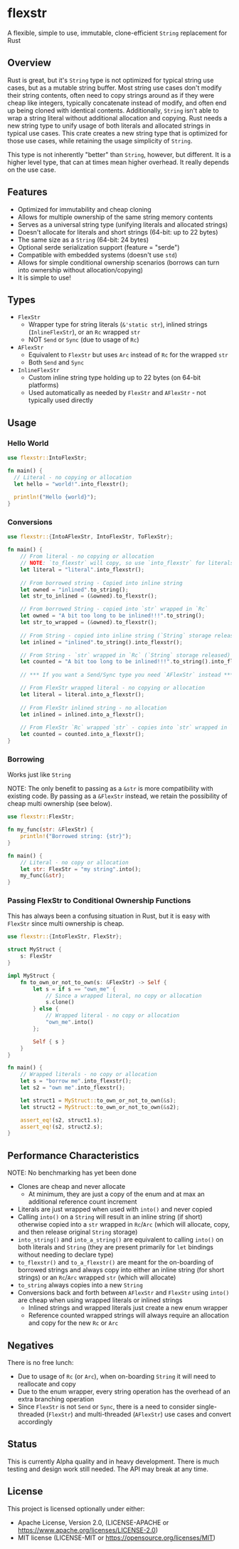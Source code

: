 # flexstr

A flexible, simple to use, immutable, clone-efficient `String` replacement for 
Rust

## Overview

Rust is great, but it's `String` type is not optimized for typical string 
use cases, but as a mutable string buffer. Most string use cases don't 
modify their string contents, often need to copy strings around as if 
they were cheap like integers, typically concatenate instead of modify, and 
often end up being cloned with identical contents. Additionally, `String` 
isn't able to wrap a string literal without additional allocation and copying. 
Rust needs a new string type to unify usage of both literals and 
allocated strings in typical use cases. This crate creates a new string type 
that is optimized for those use cases, while retaining the usage simplicity of
`String`.

This type is not inherently "better" than `String`, however, but different. It 
is a higher level type, that can at times mean higher overhead. It really 
depends on the use case.

## Features

* Optimized for immutability and cheap cloning
* Allows for multiple ownership of the same string memory contents
* Serves as a universal string type (unifying literals and allocated strings)
* Doesn't allocate for literals and short strings (64-bit: up to 22 bytes)
* The same size as a `String` (64-bit: 24 bytes)
* Optional serde serialization support (feature = "serde")
* Compatible with embedded systems (doesn't use `std`)
* Allows for simple conditional ownership scenarios (borrows can turn into 
  ownership without allocation/copying)
* It is simple to use!

## Types

* `FlexStr`
    * Wrapper type for string literals (`&'static str`), inlined strings 
      (`InlineFlexStr`), or an `Rc` wrapped `str` 
    * NOT `Send` or `Sync` (due to usage of `Rc`)
* `AFlexStr`
    * Equivalent to `FlexStr` but uses `Arc` instead of `Rc` for the wrapped 
      `str`
    * Both `Send` and `Sync`
* `InlineFlexStr`
    * Custom inline string type holding up to 22 bytes (on 64-bit platforms)
    * Used automatically as needed by `FlexStr` and `AFlexStr` - not typically 
      used directly

## Usage

### Hello World

```rust
use flexstr::IntoFlexStr;

fn main() {
  // Literal - no copying or allocation
  let hello = "world!".into_flexstr();
  
  println!("Hello {world}");
}
```

### Conversions

```rust
use flexstr::{IntoAFlexStr, IntoFlexStr, ToFlexStr};

fn main() {
    // From literal - no copying or allocation
    // NOTE: `to_flexstr` will copy, so use `into_flexstr` for literals
    let literal = "literal".into_flexstr();
    
    // From borrowed string - Copied into inline string
    let owned = "inlined".to_string();
    let str_to_inlined = (&owned).to_flexstr();

    // From borrowed String - copied into `str` wrapped in `Rc`
    let owned = "A bit too long to be inlined!!!".to_string();
    let str_to_wrapped = (&owned).to_flexstr();
    
    // From String - copied into inline string (`String` storage released)
    let inlined = "inlined".to_string().into_flexstr();

    // From String - `str` wrapped in `Rc` (`String` storage released)
    let counted = "A bit too long to be inlined!!!".to_string().into_flexstr();
   
    // *** If you want a Send/Sync type you need `AFlexStr` instead ***

    // From FlexStr wrapped literal - no copying or allocation
    let literal = literal.into_a_flexstr();
    
    // From FlexStr inlined string - no allocation
    let inlined = inlined.into_a_flexstr();
    
    // From FlexStr `Rc` wrapped `str` - copies into `str` wrapped in `Arc`
    let counted = counted.into_a_flexstr();
}
```

### Borrowing

Works just like `String`

NOTE: The only benefit to passing as a `&str` is more compatibility with 
existing code. By passing as a `&FlexStr` instead, we retain the possibility 
of cheap multi ownership (see below).

```rust
use flexstr::FlexStr;

fn my_func(str: &FlexStr) {
    println!("Borrowed string: {str}");
}

fn main() {
    // Literal - no copy or allocation
    let str: FlexStr = "my string".into();
    my_func(&str);
}
```

### Passing FlexStr to Conditional Ownership Functions

This has always been a confusing situation in Rust, but it is easy with 
`FlexStr` since multi ownership is cheap.

```rust
use flexstr::{IntoFlexStr, FlexStr};

struct MyStruct {
    s: FlexStr
}

impl MyStruct {
    fn to_own_or_not_to_own(s: &FlexStr) -> Self {
        let s = if s == "own_me" {
            // Since a wrapped literal, no copy or allocation
            s.clone()
        } else {
            // Wrapped literal - no copy or allocation
            "own_me".into()
        };

        Self { s }
    }
}

fn main() {
    // Wrapped literals - no copy or allocation
    let s = "borrow me".into_flexstr();
    let s2 = "own me".into_flexstr();

    let struct1 = MyStruct::to_own_or_not_to_own(&s);
    let struct2 = MyStruct::to_own_or_not_to_own(&s2);

    assert_eq!(s2, struct1.s);
    assert_eq!(s2, struct2.s);
}
```

## Performance Characteristics

NOTE: No benchmarking has yet been done

* Clones are cheap and never allocate
    * At minimum, they are just a copy of the enum and at max an additional 
      reference count increment
* Literals are just wrapped when used with `into()` and never copied
* Calling `into()` on a `String` will result in an inline string (if 
  short) otherwise copied into a `str` wrapped in `Rc`/`Arc` 
  (which will allocate, copy, and then release original `String` storage)
* `into_string()` and `into_a_string()` are equivalent to calling `into()` 
  on both literals and `String` (they are present primarily for `let` 
  bindings without needing to declare type)
* `to_flexstr()` and `to_a_flexstr()` are meant for the on-boarding of borrowed 
  strings and always copy into either an inline string (for short strings) or 
  an `Rc`/`Arc` wrapped `str` (which will allocate)
* `to_string` always copies into a new `String`
* Conversions back and forth between `AFlexStr` and `FlexStr` using `into()` 
  are cheap when using wrapped literals or inlined strings
    * Inlined strings and wrapped literals just create a new enum wrapper
    * Reference counted wrapped strings will always require an allocation 
      and copy for the  new `Rc` or `Arc`

## Negatives

There is no free lunch:

* Due to usage of `Rc` (or `Arc`), when on-boarding `String` it will need to 
  reallocate and copy
* Due to the enum wrapper, every string operation has the overhead of an extra
  branching operation
* Since `FlexStr` is not `Send` or `Sync`, there is a need to consider 
  single-threaded   (`FlexStr`) and multi-threaded (`AFlexStr`) use cases and 
  convert accordingly

## Status

This is currently Alpha quality and in heavy development. There is much testing 
and design work still needed. The API may break at any time.

## License

This project is licensed optionally under either:

* Apache License, Version 2.0, (LICENSE-APACHE
  or https://www.apache.org/licenses/LICENSE-2.0)
* MIT license (LICENSE-MIT or https://opensource.org/licenses/MIT)
